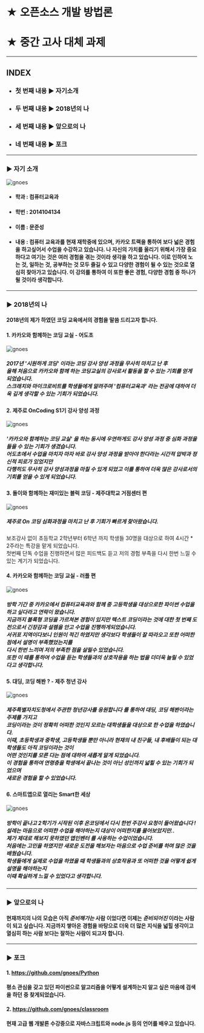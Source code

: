 
# ★ 오픈소스 개발 방법론

# ★ 중간 고사 대체 과제 

***
## INDEX
 * ### 첫 번째 내용 ▶ 자기소개
 * ### 두 번째 내용 ▶ 2018년의 나
 * ### 세 번째 내용 ▶ 앞으로의 나
 * ### 네 번째 내용 ▶ 포크
***
### ▶ 자기 소개
![gnoes](https://github.com/gnoes/opensource-class/blob/master/gnoes.png?raw=true)

* #### 학과 : 컴퓨터교육과
* #### 학번 : 2014104134
* #### 이름 : 문준성
* #### 내용 : 컴퓨터 교육과를 현재 재학중에 있으며, 카카오 트랙을 통하여 보다 넓은 경험을 하고싶어서 수업을 수강하고 있습니다. 나 자신의 가치를 올리기 위해서 가장 중요하다고 여기는 것은 여러 경험을 겪는 것이라 생각을 하고 있습니다. 이로 인하여 노는 것, 일하는 것, 공부하는 것 모두 즐길 수 있고 다양한 경험이 될 수 있는 것으로 열심히 찾아가고 있습니다. 이 강의를 통하여 이 또한 좋은 경험, 다양한 경험 중 하나가 될 것이라 생각합니다.

***
### ▶ 2018년의 나
#### 2018년의 제가 하였던 코딩 교육에서의 경험을 말씀 드리고자 합니다.

#### 1. 카카오와 함께하는 코딩 교실 - 어도초
![gnoes](https://github.com/gnoes/opensource-class/blob/master/kakao_eodo.PNG)

##### 2017년 '시원하게 코딩' 이라는 코딩 강사 양성 과정을 무사히 마치고 난 후 <br> 올해 처음으로 카카오와 함께 하는 코딩교실의 강사로서 활동을 할 수 있는 기회를 얻게 되었습니다. <br> 스크래치와 마이크로비트를 학생들에게 알려주며 ___'컴퓨터교육과'___ 라는 전공에 대하여 더욱 깊게 생각할 수 있는 기회가 되었습니다.

#### 2. 제주로 OnCoding S1기 강사 양성 과정
![gnoes](https://github.com/gnoes/opensource-class/blob/master/oncoding.PNG)

##### ___'카카오와 함께하는 코딩 교실'___ 을 하는 동시에 우연하게도 강사 양성 과정 중 심화 과정을 들을 수 있는 기회가 생겼습니다. <br> 어도초에서 수업을 마치자 마자 바로 강사 양성 과정을 받아야 한다라는 시간적 압박과 정신적 피로가 있었지만 <br>다행히도 무사히 강사 양성과정을 마칠 수 있게 되었고 이를 통하여 더욱 많은 강사로서의 기회를 얻을 수 있게 되었습니다.

#### 3. 돌이와 함께하는 재미있는 블럭 코딩 - 제주대학교 거점센터 편
![gnoes](https://github.com/gnoes/opensource-class/blob/master/doli.PNG)

##### 제주로 On 코딩 심화과정을 마치고 난 후 기회가 빠르게 찾아왔습니다. 
보조강사 없이 초등학교 2학년부터 6학년 까지 학생들 30명을 대상으로 하여 4시간 * 2주라는 특강을 맡게 되었습니다.<br>첫번째 단독 수업을 진행하면서 많은 피드백도 듣고 저의 경험 부족을 다시 한번 느낄 수 있는 계기가 되었습니다.

#### 4. 카카오와 함께하는 코딩 교실 - 러플 편
![gnoes](https://github.com/gnoes/opensource-class/blob/master/kakao_ru.PNG)

##### 방학 기간 중 카카오에서 컴퓨터교육과와 함께 중 고등학생을 대상으로한 파이썬 수업을 하고 싶다라고 연락이 왔습니다.<br>지금까지 블록형 코딩을 가르쳐본 경험이 있지만 텍스트 코딩이라는 것에 대한 첫 번째 도전으로서 긴장감과 설렘을 안고 수업을 진행하게되었습니다.<br>서귀포 지역이다보니 인원이 적긴 하였지만 생각보다 학생들이 잘 따라오고 또한 어떠한 점에서 설명이 부족했었는지를<br>다시 한번 느끼며 저의 부족한 점을 살필수 있었습니다.<br>또한 이 때를 통하여 수업을 듣는 학생들과의 상호작용을 하는 법을 더더욱 늘릴 수 있었다고 생각합니다.

#### 5. 대딩, 코딩 해봔 ? - 제주 청년 강사
![gnoes](https://github.com/gnoes/opensource-class/blob/master/dae.PNG)

##### 제주특별자치도청에서 주관한 ___청년강사를 응원합니다___ 를 통하여 대딩, 코딩 해봔이라는 주제를 가지고 <br>코딩이라는 것이 정확히 어떠한 것인지 모르는 대학생들을 대상으로 한 수업을 하였습니다.<br>이때, 초등학생과 중학생, 고등학생들 뿐만 아니라 현재의 내 친구들, 내 후배들이 되는 대학생들도 아직 코딩이라는 것이<br>어떤 것인지를 모른 다는 점에 대하여 새롭게 알게 되었습니다.<br>이 경험을 통하여 연령층을 학생에서 끝나는 것이 아닌 성인까지 넓힐 수 있는 기회가 되었으며<br>새로운 경험을 할 수 있었습니다.

#### 6. 스마트앱으로 열리는 Smart한 세상
![gnoes](https://github.com/gnoes/opensource-class/blob/master/smart.PNG)

##### 방학이 끝나고 2학기가 시작된 이후 온코딩에서 다시 한번 주강사 요청이 들어왔습니다 !<br>설레는 마음으로 어떠한 수업을 해야하는지 대상이 어떠한지를 물어보았지만..<br>제가 제대로 해보지 못하였던 ___앱인벤터___ 를 사용하는 수업이었습니다.<br>처음에는 고민을 하였지만 새로운 도전을 해보자는 마음으로 수업 준비를 하며 많은 것을 배웠습니다.<br>학생들에게 실제로 수업을 하였을 때 학생들과의 상호작용과 또 어떠한 것을 어떻게 쉽게 설명을 해야하는지<br>이때 확실하게 느낄 수 있었다고 생각합니다.

***
### ▶ 앞으로의 나
#### 현재까지의 나의 모습은 아직 ___준비해가는___ 사람 이었다면 이제는 ___준비되어진___ 이라는 사람이 되고 싶습니다. 지금까지 쌓아온 경험을 바탕으로 더욱 더 많은 지식을 넓힐 생각이고 열심히 하는 사람 보다는 잘하는 사람이 되고자 합니다.

***
### ▶ 포크
#### 1. https://github.com/gnoes/Python
#### 평소 관심을 갖고 있던 파이썬으로 알고리즘을 어떻게 설계하는지 알고 싶은 마음에 검색을 하던 중 찾게되었습니다.

#### 2. https://github.com/gnoes/classroom
#### 현재 고급 웹 개발론 수강중으로 자바스크립트와 node.js 등의 언어를 배우고 있습니다.

